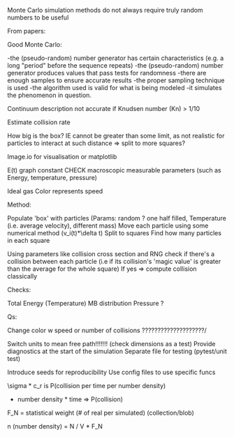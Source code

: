 Monte Carlo simulation methods do not always require truly random numbers to be useful


From papers:

Good Monte Carlo:

-the (pseudo-random) number generator has certain characteristics (e.g. a long "period" before the sequence repeats)
-the (pseudo-random) number generator produces values that pass tests for randomness
-there are enough samples to ensure accurate results
-the proper sampling technique is used
-the algorithm used is valid for what is being modeled
-it simulates the phenomenon in question.

Continuum description not accurate if Knudsen number (Kn) > 1/10


Estimate collision rate

How big is the box? IE cannot be greater than some limit, as not realistic for particles to interact at such distance => split to more squares?



Image.io for visualisation or matplotlib

E(t) graph constant CHECK macroscopic measurable parameters (such as Energy, temperature, pressure)

Ideal gas
Color represents speed


Method:

Populate 'box' with particles (Params: random ? one half filled, Temperature (i.e. average velocity), different mass)
Move each particle using some numerical method (v_i(t)*\delta t)
Split to squares
Find how many particles in each square

Using parameters like collision cross section and RNG check if there's a collision between each particle (i.e if its collision's 'magic value' is greater than the average for the whole square)
If yes => compute collision classically



Checks:

Total Energy (Temperature)
MB distribution
Pressure ?




Qs:

Change color w speed or number of collisions ????????????????????/

Switch units to mean free path!!!!!!! (check dimensions as a test)
Provide diagnostics at the start of the simulation
Separate file for testing (pytest/unit test)




Introduce seeds for reproducibility
Use config files to use specific funcs


\sigma * c_r is P(collision per time per number density)
* number density * time => P(collision)

F_N = statistical weight (# of real per simulated) (collection/blob)

n (number density) = N / V * F_N